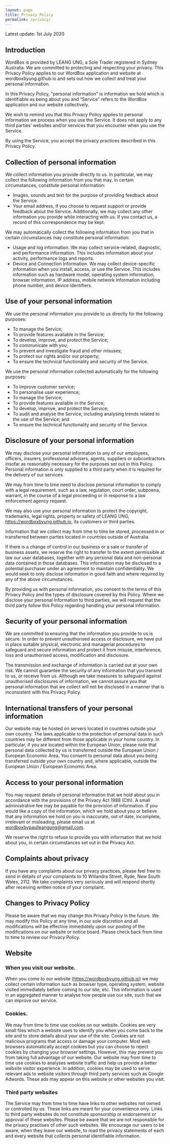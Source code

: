 ```yaml
---
layout: page
title: Privacy Policy
permalink: /privacy/
---
```


Latest update: 1st July 2020

## Introduction

WordBox is provided by LEANG UNG, a Sole Trader registered in Sydney Australia. We are committed to protecting and respecting your privacy. This Privacy Policy applies to our WordBox application and website at wordboxbyung.github.io and sets out how we collect and treat your personal information.

In this Privacy Policy, "personal information" is information we hold which is identifiable as being about you and “Service” refers to the WordBox application and our website collectively.

We wish to remind you that this Privacy Policy applies to personal information we process when you use the Service. It does not apply to any third parties’ websites and/or services that you encounter when you use the Service.

By using the Service, you accept the privacy practices described in this Privacy Policy.

## Collection of personal information

We collect information you provide directly to us. In particular, we may collect the following information from you that may, in certain circumstances, constitute personal information:
* Images, sounds and text for the purpose of providing feedback about the Service.
* Your email address, if you choose to request support or provide feedback about the Service.
Additionally, we may collect any other information you provide while interacting with us. If you contact us, a record of this correspondence may be kept.

We may automatically collect the following information from you that in certain circumstances may constitute personal information:
* Usage and log information. We may collect service-related, diagnostic, and performance information. This includes information about your activity, performance logs and reports.
* Device and Connection Information. We may collect device-specific information when you install, access, or use the Service. This includes information such as hardware model, operating system information, browser information, IP address, mobile network information including phone number, and device identifiers.

## Use of your personal information
We use the personal information you provide to us directly for the following purposes:
* To manage the Service;
* To provide features available in the Service;
* To develop, improve, and protect the Service;
* To communicate with you;
* To prevent and investigate fraud and other misuses;
* To protect our rights and/or our property;
* To ensure the technical functionality and security of the Service.

We use the personal information collected automatically for the following purposes:
* To improve customer service;
* To personalise user experience;
* To manage the Service;
* To provide features available in the Service;
* To develop, improve, and protect the Service;
* To audit and analyse the Service, including analysing trends related to the use of the Service; and
* To ensure the technical functionality and security of the Service.

## Disclosure of your personal information

We may disclose your personal information to any of our employees, officers, insurers, professional advisers, agents, suppliers or subcontractors insofar as reasonably necessary for the purposes set out in this Policy. Personal information is only supplied to a third party when it is required for the delivery of our services.

We may from time to time need to disclose personal information to comply with a legal requirement, such as a law, regulation, court order, subpoena, warrant, in the course of a legal proceeding or in response to a law enforcement agency request.

We may also use your personal information to protect the copyright, trademarks, legal rights, property or safety of LEANG UNG, https://wordboxbyung.github.io, its customers or third parties.

Information that we collect may from time to time be stored, processed in or transferred between parties located in countries outside of Australia.

If there is a change of control in our business or a sale or transfer of business assets, we reserve the right to transfer to the extent permissible at law our user databases, together with any personal data and non-personal data contained in those databases. This information may be disclosed to a potential purchaser under an agreement to maintain confidentiality. We would seek to only disclose information in good faith and where required by any of the above circumstances.

By providing us with personal information, you consent to the terms of this Privacy Policy and the types of disclosure covered by this Policy. Where we disclose your personal information to third parties, we will request that the third party follow this Policy regarding handling your personal information.

## Security of your personal information

We are committed to ensuring that the information you provide to us is secure. In order to prevent unauthorised access or disclosure, we have put in place suitable physical, electronic and managerial procedures to safeguard and secure information and protect it from misuse, interference, loss and unauthorised access, modification and disclosure.

The transmission and exchange of information is carried out at your own risk. We cannot guarantee the security of any information that you transmit to us, or receive from us. Although we take measures to safeguard against unauthorised disclosures of information, we cannot assure you that personal information that we collect will not be disclosed in a manner that is inconsistent with this Privacy Policy.

## International transfers of your personal information

Our website may be hosted on servers located in countries outside your own country. The laws applicable to the protection of personal data in such countries may be different from those applicable in your home country. In particular, if you are located within the European Union, please note that personal data collected by us is transferred outside the European Union / European Economic Area. You consent to personal data about you being transferred outside your own country and, where applicable, outside the European Union / European Economic Area.

## Access to your personal information

You may request details of personal information that we hold about you in accordance with the provisions of the Privacy Act 1988 (Cth). A small administrative fee may be payable for the provision of information. If you would like a copy of the information, which we hold about you or believe that any information we hold on you is inaccurate, out of date, incomplete, irrelevant or misleading, please email us at wordboxbypaulleangung@gmail.com.

We reserve the right to refuse to provide you with information that we hold about you, in certain circumstances set out in the Privacy Act.

## Complaints about privacy

If you have any complaints about our privacy practices, please feel free to send in details of your complaints to 10 Willandra Street, Ryde, New South Wales, 2112. We take complaints very seriously and will respond shortly after receiving written notice of your complaint.

## Changes to Privacy Policy

Please be aware that we may change this Privacy Policy in the future. We may modify this Policy at any time, in our sole discretion and all modifications will be effective immediately upon our posting of the modifications on our website or notice board. Please check back from time to time to review our Privacy Policy.

## Website

### When you visit our website.
When you come to our website (https://wordboxbyung.github.io) we may collect certain information such as browser type, operating system, website visited immediately before coming to our site, etc. This information is used in an aggregated manner to analyse how people use our site, such that we can improve our service.

### Cookies. 
We may from time to time use cookies on our website. Cookies are very small files which a website uses to identify you when you come back to the site and to store details about your use of the site. Cookies are not malicious programs that access or damage your computer. Most web browsers automatically accept cookies but you can choose to reject cookies by changing your browser settings. However, this may prevent you from taking full advantage of our website. Our website may from time to time use cookies to analyses website traffic and help us provide a better website visitor experience. In addition, cookies may be used to serve relevant ads to website visitors through third party services such as Google Adwords. These ads may appear on this website or other websites you visit.

### Third party websites
The Service may from time to time have links to other websites not owned or controlled by us. These links are meant for your convenience only. Links to third party websites do not constitute sponsorship or endorsement or approval of these websites. Please be aware that we are not responsible for the privacy practises of other such websites. We encourage our users to be aware, when they leave our website, to read the privacy statements of each and every website that collects personal identifiable information.
